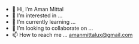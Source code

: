 - 👋 Hi, I’m Aman Mittal
- 👀 I’m interested in ...
- 🌱 I’m currently learning ...
- 💞️ I’m looking to collaborate on ...
- 📫 How to reach me ... amanmittalux@gmail.com

<!---
aman25396/aman25396 is a ✨ special ✨ repository because its `README.md` (this file) appears on your GitHub profile.
You can click the Preview link to take a look at your changes.
--->

